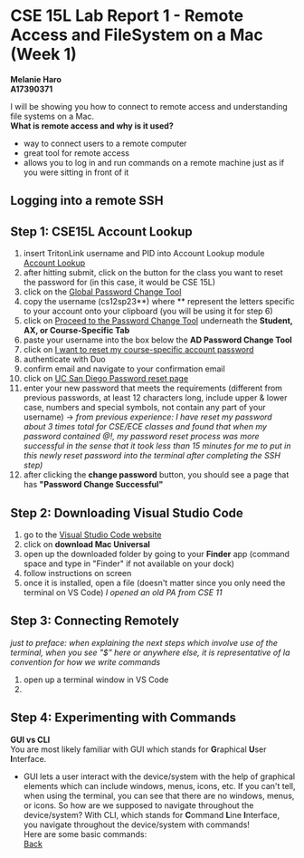# CSE 15L Lab Report 1 - Remote Access and FileSystem on a Mac (Week 1)
**Melanie Haro** <br />
**A17390371** <br />

I will be showing you how to connect to remote access and understanding file systems on a Mac. <br />
**What is remote access and why is it used?**
- way to connect users to a remote computer 
- great tool for remote access
- allows you to log in and run commands on a remote machine just as if you were sitting in front of it 
## Logging into a remote SSH
## Step 1: CSE15L Account Lookup
1. insert TritonLink username and PID into Account Lookup module [Account Lookup](https://sdacs.ucsd.edu/~icc/index.php)
2. after hitting submit, click on the button for the class you want to reset the password for (in this case, it would be CSE 15L)
3. click on the [Global Password Change Tool](https://sdacs.ucsd.edu/~icc/password.php)
4. copy the username (cs12sp23**) where ** represent the letters specific to your account onto your clipboard (you will be using it for step 6)
5. click on [Proceed to the Password Change Tool](https://password.ucsd.edu/GetUser.aspx) underneath the **Student, AX, or Course-Specific Tab**
6. paste your username into the box below the **AD Password Change Tool**
7. click on [I want to reset my course-specific account password](https://password.ucsd.edu/GetUser.aspx#:~:text=I%20want%20to%20reset%20my%20course%2Dspecific%20account%20password)
8. authenticate with Duo
9. confirm email and navigate to your confirmation email
10. click on [UC San Diego Password reset page](https://password.ucsd.edu/secure/newadpass.aspx?token=5467deaf-1668-475b-a27a-d0d4b113f1a9%5c17572)
11. enter your new password that meets the requirements (different from previous passwords, at least 12 characters long, include upper & lower case, numbers and special symbols, not contain any part of your username) → *from previous experience: I have reset my password about 3 times total for CSE/ECE classes and found that when my password contained @!, my password reset process was more successful in the sense that it took less than 15 minutes for me to put in this newly reset password into the terminal after completing the SSH step)*
12. after clicking the **change password** button, you should see a page that has **"Password Change Successful"**
## Step 2: Downloading Visual Studio Code
1. go to the [Visual Studio Code website](https://code.visualstudio.com/)
2. click on **download Mac Universal**
3. open up the downloaded folder by going to your **Finder** app (command space and type in "Finder" if not available on your dock)
4. follow instructions on screen 
5. once it is installed, open a file (doesn't matter since you only need the terminal on VS Code) *I opened an old PA from CSE 11*
## Step 3: Connecting Remotely
*just to preface: when explaining the next steps which involve use of the terminal, when you see "$" here or anywhere else, it is representative of Ia convention for how we write commands* <br />
1. open up a terminal window in VS Code
2. 
## Step 4: Experimenting with Commands
**GUI vs CLI** <br />
You are most likely familiar with GUI which stands for **G**raphical **U**ser **I**nterface.
- GUI lets a user interact with the device/system with the help of graphical elements which can include windows, menus, icons, etc.
If you can't tell, when using the terminal, you can see that there are no windows, menus, or icons. So how are we supposed to navigate throughout the device/system? With CLI, which stands for **C**ommand **L**ine **I**nterface, you navigate throughout the device/system with commands! <br />
Here are some basic commands: <br />
[Back](https://melanieharo22.github.io/cse15l-lab-reports/)
